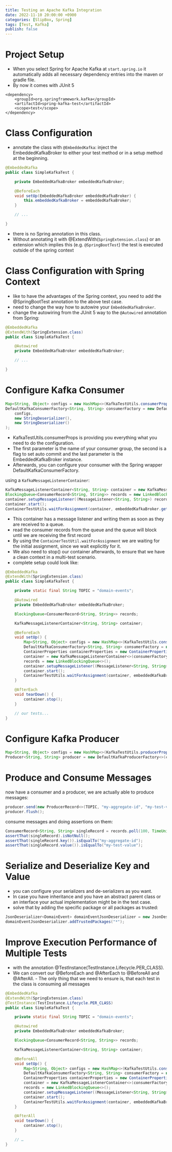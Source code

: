 ```yaml
---
title: Testing an Apache Kafka Integration
date: 2022-11-10 20:00:00 +0900
categories: [SlipBox, Spring]
tags: [Test, Kafka]
publish: false
---
```

# Project Setup
- When you select Spring for Apache Kafka at `start.spring.io` it automatically adds all necessary dependency entries into the maven or gradle file. 
- By now it comes with JUnit 5

```
<dependency>
    <groupId>org.springframework.kafka</groupId>
    <artifactId>spring-kafka-test</artifactId>
    <scope>test</scope>
</dependency>
```

# Class Configuration
- annotate the class with `@EmbeddedKafka`: inject the EmbeddedKafkaBroker to either your test method or in a setup method at the beginning.

```java
@EmbeddedKafka
public class SimpleKafkaTest {

    private EmbeddedKafkaBroker embeddedKafkaBroker;

    @BeforeEach
    void setUp(EmbeddedKafkaBroker embeddedKafkaBroker) {
        this.embeddedKafkaBroker = embeddedKafkaBroker;
    }

    // ...

}
```
- there is no Spring annotation in this class.
- Without annotating it with @ExtendWith(`SpringExtension.class`) or an extension which implies this (e.g. `@SpringBootTest`) the test is executed outside of the spring context

# Class Configuration with Spring Context
-  like to have the advantages of the Spring context, you need to add the @SpringBootTest annotation to the above test case.
- need to change the way how to autowire your `EmbeddedKafkaBroker`. 
- change the autowiring from the JUnit 5 way to the `@Autowired` annotation from Spring:

```java
@EmbeddedKafka
@ExtendWith(SpringExtension.class)
public class SimpleKafkaTest {

    @Autowired
    private EmbeddedKafkaBroker embeddedKafkaBroker;

    // ...

}
```

# Configure Kafka Consumer

```java
Map<String, Object> configs = new HashMap<>(KafkaTestUtils.consumerProps("consumer", "false", embeddedKafkaBroker));
DefaultKafkaConsumerFactory<String, String> consumerFactory = new DefaultKafkaConsumerFactory<>(
    configs, 
    new StringDeserializer(), 
    new StringDeserializer()
);
```

- KafkaTestUtils.consumerProps is providing you everything what you need to do the configuration. 
- The first parameter is the name of your consumer group, the second is a flag to set auto commit and the last parameter is the EmbeddedKafkaBroker instance.
- Afterwards, you can configure your consumer with the Spring wrapper DefaultKafkaConsumerFactory.

using a `KafkaMessageListenerContainer`:

```java
KafkaMessageListenerContainer<String, String> container = new KafkaMessageListenerContainer<>(consumerFactory, containerProperties);
BlockingQueue<ConsumerRecord<String, String>> records = new LinkedBlockingQueue<>();
container.setupMessageListener((MessageListener<String, String>) records::add);
container.start();
ContainerTestUtils.waitForAssignment(container, embeddedKafkaBroker.getPartitionsPerTopic());
```

- This container has a message listener and writing them as soon as they are received to a queue. 
- read the consumer records from the queue and the queue will block until we are receiving the first record
- By using the `ContainerTestUtil.waitForAssignment` we are waiting for the initial assignment, since we wait explicitly for it.
- We also need to stop() our container afterwards, to ensure that we have a clean context in a multi-test scenario. 
- complete setup could look like:


```java
@EmbeddedKafka
@ExtendWith(SpringExtension.class)
public class SimpleKafkaTest {

    private static final String TOPIC = "domain-events";

    @Autowired
    private EmbeddedKafkaBroker embeddedKafkaBroker;

    BlockingQueue<ConsumerRecord<String, String>> records;

    KafkaMessageListenerContainer<String, String> container;

    @BeforeEach
    void setUp() {
        Map<String, Object> configs = new HashMap<>(KafkaTestUtils.consumerProps("consumer", "false", embeddedKafkaBroker));
        DefaultKafkaConsumerFactory<String, String> consumerFactory = new DefaultKafkaConsumerFactory<>(configs, new StringDeserializer(), new StringDeserializer());
        ContainerProperties containerProperties = new ContainerProperties(TOPIC);
        container = new KafkaMessageListenerContainer<>(consumerFactory, containerProperties);
        records = new LinkedBlockingQueue<>();
        container.setupMessageListener((MessageListener<String, String>) records::add);
        container.start();
        ContainerTestUtils.waitForAssignment(container, embeddedKafkaBroker.getPartitionsPerTopic());
    }

    @AfterEach
    void tearDown() {
        container.stop();
    }

    // our tests...
}
```

# Configure Kafka Producer

```java
Map<String, Object> configs = new HashMap<>(KafkaTestUtils.producerProps(embeddedKafkaBroker));
Producer<String, String> producer = new DefaultKafkaProducerFactory<>(configs, new StringSerializer(), new StringSerializer()).createProducer();
```

# Produce and Consume Messages

now have a consumer and a producer, we are actually able to produce messages:

```java
producer.send(new ProducerRecord<>(TOPIC, "my-aggregate-id", "my-test-value"));
producer.flush();
```

consume messages and doing assertions on them:
```java
ConsumerRecord<String, String> singleRecord = records.poll(100, TimeUnit.MILLISECONDS);
assertThat(singleRecord).isNotNull();
assertThat(singleRecord.key()).isEqualTo("my-aggregate-id");
assertThat(singleRecord.value()).isEqualTo("my-test-value");
```

# Serialize and Deserialize Key and Value

- you can configure your serializers and de-serializers as you want. 
- In case you have inheritance and you have an abstract parent class or an interface your actual implementation might be in the test case.
- solve that by adding the specific package or all packages as trusted:

```java
JsonDeserializer<DomainEvent> domainEventJsonDeserializer = new JsonDeserializer<>(DomainEvent.class);
domainEventJsonDeserializer.addTrustedPackages("*");
```

# Improve Execution Performance of Multiple Tests

- with the annotation @TestInstance(TestInstance.Lifecycle.PER_CLASS). 
- We can convert our @BeforeEach and @AfterEach to @BeforeAll and @AfterAll. - The only thing that we need to ensure is, that each test in the class is consuming all messages

```java
@EmbeddedKafka
@ExtendWith(SpringExtension.class)
@TestInstance(TestInstance.Lifecycle.PER_CLASS)
public class SimpleKafkaTest {

    private static final String TOPIC = "domain-events";

    @Autowired
    private EmbeddedKafkaBroker embeddedKafkaBroker;

    BlockingQueue<ConsumerRecord<String, String>> records;

    KafkaMessageListenerContainer<String, String> container;

    @BeforeAll
    void setUp() {
        Map<String, Object> configs = new HashMap<>(KafkaTestUtils.consumerProps("consumer", "false", embeddedKafkaBroker));
        DefaultKafkaConsumerFactory<String, String> consumerFactory = new DefaultKafkaConsumerFactory<>(configs, new StringDeserializer(), new StringDeserializer());
        ContainerProperties containerProperties = new ContainerProperties(TOPIC);
        container = new KafkaMessageListenerContainer<>(consumerFactory, containerProperties);
        records = new LinkedBlockingQueue<>();
        container.setupMessageListener((MessageListener<String, String>) records::add);
        container.start();
        ContainerTestUtils.waitForAssignment(container, embeddedKafkaBroker.getPartitionsPerTopic());
    }

    @AfterAll
    void tearDown() {
        container.stop();
    }

    // …
}
```

